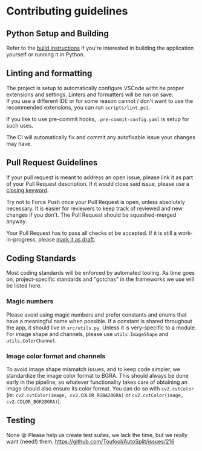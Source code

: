 <!-- This has to be in the repository's root, `docs/`, or `.github/` directory to be picked by github. Read more at: https://docs.github.com/en/communities/setting-up-your-project-for-healthy-contributions/setting-guidelines-for-repository-contributors#about-contributing-guidelines -->

# Contributing guidelines

## Python Setup and Building

Refer to the [build instructions](/docs/build%20instructions.md) if you're interested in building the application yourself or running it in Python.  

## Linting and formatting

The project is setup to automatically configure VSCode witht he proper extensions and settings. Linters and formatters will be run on save.  
If you use a different IDE or for some reason cannot / don't want to use the recommended extensions, you can run `scripts/lint.ps1`.

If you like to use pre-commit hooks, `.pre-commit-config.yaml` is setup for such uses.

The CI will automatically fix and commit any autofixable issue your changes may have.

## Pull Request Guidelines

If your pull request is meant to address an open issue, please link it as part of your Pull Request description. If it would close said issue, please use a [closing keyword](https://docs.github.com/en/issues/tracking-your-work-with-issues/linking-a-pull-request-to-an-issue#linking-a-pull-request-to-an-issue-using-a-keyword).

Try not to Force Push once your Pull Request is open, unless absolutely necessary. It is easier for reviewers to keep track of reviewed and new changes if you don't. The Pull Request should be squashed-merged anyway.

Your Pull Request has to pass all checks ot be accepted. If it is still a work-in-progress, please [mark it as draft](https://docs.github.com/en/pull-requests/collaborating-with-pull-requests/proposing-changes-to-your-work-with-pull-requests/changing-the-stage-of-a-pull-request#converting-a-pull-request-to-a-draft).

## Coding Standards

Most coding standards will be enforced by automated tooling.
As time goes on, project-specific standards and "gotchas" in the frameworks we use will be listed here.

### Magic numbers

Please avoid using magic numbers and prefer constants and enums that have a meaningful name when possible.
If a constant is shared throughout the app, it should live in `src/utils.py`. Unless it is very-specific to a module.
For image shape and channels, please use `utils.ImageShape` and `utils.ColorChannel`.

### Image color format and channels

To avoid image shape mismatch issues, and to keep code simpler, we standardize the image color format to BGRA. This should always be done early in the pipeline, so whatever functionality takes care of obtaining an image should also ensure its color format. You can do so with `cv2.cvtColor` (ie: `cv2.cvtColor(image, cv2.COLOR_RGBA2BGRA)` or `cv2.cvtColor(image, cv2.COLOR_BGR2BGRA)`).

## Testing

None 😦 Please help us create test suites, we lack the time, but we really want (need!) them. <https://github.com/Toufool/AutoSplit/issues/216>
